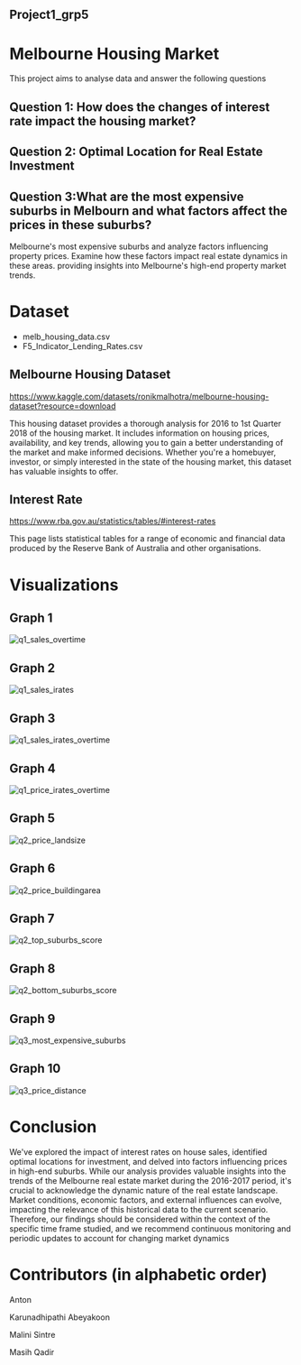 ## Project1_grp5

# Melbourne Housing Market
This project aims to analyse data and answer the following questions

## Question 1: How does the changes of interest rate impact the housing market? 

## Question 2: Optimal Location for Real Estate Investment

## Question 3:What are the most expensive suburbs in Melbourn and what factors affect the prices in these suburbs?
Melbourne's most expensive suburbs and analyze factors influencing property prices. Examine how these factors impact real estate dynamics in these areas.
providing insights into Melbourne's high-end property market trends.

# Dataset
- melb_housing_data.csv
- F5_Indicator_Lending_Rates.csv

## Melbourne Housing Dataset
https://www.kaggle.com/datasets/ronikmalhotra/melbourne-housing-dataset?resource=download 

This housing dataset provides a thorough analysis for 2016 to 1st Quarter 2018 of the housing market. It includes information on housing prices, availability, and key trends, allowing you to gain a better understanding of the market and make informed decisions. Whether you're a homebuyer, investor, or simply interested    in the state of the housing market, this dataset has valuable insights to offer.
  
## Interest Rate
https://www.rba.gov.au/statistics/tables/#interest-rates 

This page lists statistical tables for a range of economic and financial data produced by the Reserve Bank of Australia and other organisations.

# Visualizations

## Graph 1  
![q1_sales_overtime](https://github.com/Anton0Lee/Project1_grp5/assets/152049332/da2efa5c-11a7-422b-abe1-9e410075f92f)

## Graph 2
![q1_sales_irates](https://github.com/Anton0Lee/Project1_grp5/assets/152049332/458d1f76-88b6-492a-879a-df3ff6d10bbc)

## Graph 3
![q1_sales_irates_overtime](https://github.com/Anton0Lee/Project1_grp5/assets/152049332/4f9d44fb-d82f-414d-a6df-5dcc58dd4882)

## Graph 4
![q1_price_irates_overtime](https://github.com/Anton0Lee/Project1_grp5/assets/152049332/e8e274d5-475b-4f8e-8ace-ffc1ce81f77b)

## Graph 5
![q2_price_landsize](https://github.com/Anton0Lee/Project1_grp5/assets/152049332/33c58d59-afcd-4ebc-ad3d-cff331fba75e)

## Graph 6
![q2_price_buildingarea](https://github.com/Anton0Lee/Project1_grp5/assets/152049332/7e6b0a3d-9c8c-429b-9089-b22268929b11)

## Graph 7
![q2_top_suburbs_score](https://github.com/Anton0Lee/Project1_grp5/assets/152049332/6d2a570f-e71f-4932-9187-40adcd6303ad)

## Graph 8
![q2_bottom_suburbs_score](https://github.com/Anton0Lee/Project1_grp5/assets/152049332/0978208c-6f37-4daf-9bfd-1716669ebb4f)

## Graph 9
![q3_most_expensive_suburbs](https://github.com/Anton0Lee/Project1_grp5/assets/152049332/e32884b4-c089-4b03-a2ec-10514a349f93)

## Graph 10
![q3_price_distance](https://github.com/Anton0Lee/Project1_grp5/assets/152049332/27f1d813-6cb4-4485-9fc2-1f1b0c2134da)


# Conclusion
We've explored the impact of interest rates on house sales, identified optimal locations for investment, and delved into factors influencing prices in high-end suburbs.
While our analysis provides valuable insights into the trends of the Melbourne real estate market during the 2016-2017 period, it's crucial to acknowledge the dynamic nature of the real estate landscape. Market conditions, economic factors, and external influences can evolve, impacting the relevance of this historical data to the current scenario. Therefore, our findings should be considered within the context of the specific time frame studied, and we recommend continuous monitoring and periodic updates to account for changing market dynamics

# Contributors (in alphabetic order)
Anton

Karunadhipathi Abeyakoon

Malini Sintre

Masih Qadir



